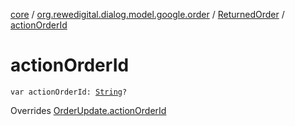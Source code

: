 [core](../../index.md) / [org.rewedigital.dialog.model.google.order](../index.md) / [ReturnedOrder](index.md) / [actionOrderId](./action-order-id.md)

# actionOrderId

`var actionOrderId: `[`String`](https://kotlinlang.org/api/latest/jvm/stdlib/kotlin/-string/index.html)`?`

Overrides [OrderUpdate.actionOrderId](../-order-update/action-order-id.md)

